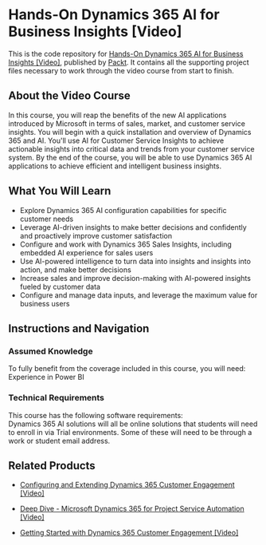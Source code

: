 # Hands-On Dynamics 365 AI for Business Insights [Video]
This is the code repository for [Hands-On Dynamics 365 AI for Business Insights [Video]](https://www.packtpub.com/data/hands-on-dynamics-365-ai-for-business-insights-video), published by [Packt](https://www.packtpub.com/?utm_source=github). It contains all the supporting project files necessary to work through the video course from start to finish.
## About the Video Course
In this course, you will reap the benefits of the new AI applications introduced by Microsoft in terms of sales, market, and customer service insights. You will begin with a quick installation and overview of Dynamics 365 and AI. You'll use AI for Customer Service Insights to achieve actionable insights into critical data and trends from your customer service system. By the end of the course, you will be able to use Dynamics 365 AI applications to achieve efficient and intelligent business insights.

<H2>What You Will Learn</H2>
<DIV class=book-info-will-learn-text>
<UL>
<LI>Explore Dynamics 365 AI configuration capabilities for specific customer needs
<LI>Leverage AI-driven insights to make better decisions and confidently and proactively improve customer satisfaction
<LI>Configure and work with Dynamics 365 Sales Insights, including embedded AI experience for sales users
<LI>Use AI-powered intelligence to turn data into insights and insights into action, and make better decisions
<LI>Increase sales and improve decision-making with AI-powered insights fueled by customer data
<LI>Configure and manage data inputs, and leverage the maximum value for business users	 </LI></UL></DIV>

## Instructions and Navigation
### Assumed Knowledge
To fully benefit from the coverage included in this course, you will need:<br/>
Experience in Power BI
### Technical Requirements
This course has the following software requirements:<br/>
Dynamics 365 AI solutions will all be online solutions that students will need to enroll in via Trial environments. Some of these will need to be through a work or student email address.

## Related Products
* [Configuring and Extending Dynamics 365 Customer Engagement [Video]](https://www.packtpub.com/game-development/configuring-and-extending-dynamics-365-customer-engagement-video)

* [Deep Dive - Microsoft Dynamics 365 for Project Service Automation [Video]](https://www.packtpub.com/business/deep-dive-microsoft-dynamics-365-project-service-automation-video-0)

* [Getting Started with Dynamics 365 Customer Engagement [Video]](packtpub.com/game-development/getting-started-dynamics-365-customer-engagement-video)

